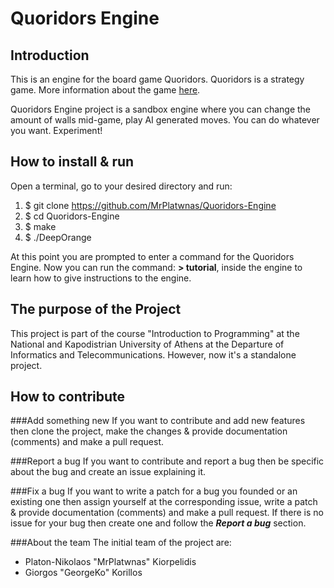 # Quoridors Engine
## Introduction
This is an engine for the board game Quoridors. Quoridors is a strategy game. More information about the game [here](https://en.wikipedia.org/wiki/Quoridor).

Quoridors Engine project is a sandbox engine where you can change the amount of walls mid-game, play AI generated moves. You can do whatever you want. Experiment!

## How to install & run
Open a terminal, go to your desired directory and run:
1. $ git clone https://github.com/MrPlatwnas/Quoridors-Engine
2. $ cd Quoridors-Engine
3. $ make
4. $ ./DeepOrange

At this point you are prompted to enter a command for the Quoridors Engine.
Now you can run the command: **> tutorial**, inside the engine to learn how to give instructions to the engine.

## The purpose of the Project
This project is part of the course "Introduction to Programming" at the National and Kapodistrian University of Athens at the Departure of Informatics and Telecommunications. However, now it's a standalone project.

## How to contribute
###Add something new
If you want to contribute and add new features then clone the project, make the changes & provide documentation (comments) and make a pull request.

###Report a bug
If you want to contribute and report a bug then be specific about the bug and create an issue explaining it.

###Fix a bug
If you want to write a patch for a bug you founded or an existing one then assign yourself at the corresponding issue, write a patch & provide documentation (comments) and make a pull request. If there is no issue for your bug then create one and follow the _**Report a bug**_ section.

###About the team
The initial team of the project are:
* Platon-Nikolaos "MrPlatwnas" Kiorpelidis
* Giorgos "GeorgeKo" Korillos
